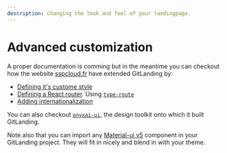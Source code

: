 ```yaml
---
description: Changing the look and feel of your landingpage.
---
```


# Advanced customization

A proper documentation is comming but in the meantime you can checkout how the website [sspcloud.fr](https://www.sspcloud.fr/) have extended GitLanding by:

* [Defining it's custome style](https://github.com/InseeFrLab/www.sspcloud.fr/blob/main/src/app/theme.ts)
* [Defining a React router](https://github.com/InseeFrLab/www.sspcloud.fr/blob/main/src/app/router.ts). Using [`type-route`](https://github.com/typehero/type-route)
* [Adding internationalization](https://github.com/InseeFrLab/www.sspcloud.fr/blob/main/src/app/i18n/translations.ts)

You can also checkout [`onyxai-ui`](https://github.com/garronej/onyxia-ui), the design toolkit onto which it built GitLanding.

Note also that you can import any [Material-ui v5](https://mui.com/) component in your GitLanding project. They will fit in nicely and blend in with your theme. 

